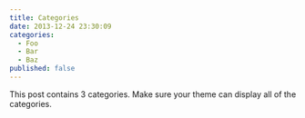 ```yaml
---
title: Categories
date: 2013-12-24 23:30:09
categories:
  - Foo
  - Bar
  - Baz
published: false
---
```


This post contains 3 categories. Make sure your theme can display all of the categories.
